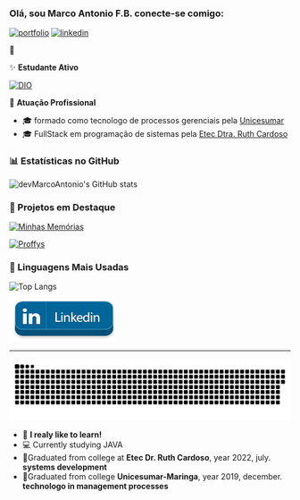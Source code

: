 

<!--
### Hi there 👋
**devMarcoAntonio/devMarcoAntonio** is a ✨ _special_ ✨ repository because its `README.md` (this file) appears on your GitHub profile.

Here are some ideas to get you started:

- 🔭 I’m currently working on ...
- 🌱 I’m currently learning ...
- 👯 I’m looking to collaborate on ...
- 🤔 I’m looking for help with ...
- 💬 Ask me about ...
- 📫 How to reach me: ...
- 😄 Pronouns: ...
- ⚡ Fun fact: ...
-->
### Olá, sou Marco Antonio F.B. conecte-se comigo:
[![portfolio](https://img.shields.io/badge/my_gitHub-000?style=for-the-badge&logo=github&logoColor=white)](https://github.com/devMarcoAntonio)
[![linkedin](https://img.shields.io/badge/linkedin-0A66C2?style=for-the-badge&logo=linkedin&logoColor=white)](www.linkedin.com/in/marco-antonio-8b627a345)

👋

✨ **Estudante Ativo** 

 [![DIO](https://img.shields.io/badge/dio-0A66C2?style=for-the-badge&logo=linkedin&logoColor=white)](https://www.dio.me/users/marcoantoniobraz) 

🏢 **Atuação Profissional**

- 🎓 formado como tecnologo de processos gerenciais pela [Unicesumar](www.unicesumar.edu.br)
- 🎓 FullStack em programação de sistemas pela [Etec Dtra. Ruth Cardoso](https://www.cps.sp.gov.br/etecs/etec-dra-ruth-cardoso/)

### 📊 Estatísticas no GitHub

![devMarcoAntonio's GitHub stats](https://github-readme-stats.vercel.app/api?username=devMarcoAntonio&show_icons=true&theme=dracula)

### 📌 Projetos em Destaque

[![Minhas Memórias](https://github-readme-stats.vercel.app/api/pin/?username=devMarcoAntonio&repo=minhas_memorias)](https://github.com/devMarcoAntonio/minhas_memorias](https://github.com/devMarcoAntonio/minhas_memorias))

[![Proffys](https://github-readme-stats.vercel.app/api/pin/?username=devMarcoAntonio&repo=Proffys)](https://github.com/devMarcoAntonio/Proffys)
### 🚀 Linguagens Mais Usadas


![Top Langs](https://github-readme-stats.vercel.app/api/top-langs/?username=devMarcoAntonio&layout=compact)

[<img src="https://github.com/devMarcoAntonio/logos/blob/master/3d-tabbed-icons-Creative_Nerds/linkedin.png">](www.linkedin.com/in/marco-antonio-8b627a345)

___
![Snake animation](https://github.com/devMarcoAntonio/snake/blob/main/snake.svg)

- 📖 **I realy like to learn!**
- 💻 Currently studying JAVA
- 🏫Graduated from college at **Etec Dr. Ruth Cardoso**, year 2022, july. **systems development** 
- 🏫Graduated from college **Unicesumar-Maringa**, year 2019, december. **technologo in management processes**
